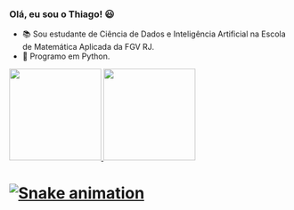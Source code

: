 ### Olá, eu sou o Thiago! 😃

- 📚 Sou estudante de Ciência de Dados e Inteligência Artificial na Escola de Matemática Aplicada da FGV RJ.
- 🐍 Programo em Python.


<div style="display: inline_block">
  <a href="https://github.com/TFrankeM">
  <img height="165em" src="https://github-readme-stats.vercel.app/api?username=TFrankeM&show_icons=true&theme=dracula&include_all_commits=true&count_private=true"/>
  <img height="165em" src="https://github-readme-stats.vercel.app/api/top-langs/?username=TFrankeM&layout=compact&langs_count=7&theme=dracula"/>
</div>
  
##

<div> 

# ![Snake animation](https://github.com/TFrankeM/TFrankeM/blob/main/.github/workflows/main.yml)
 
</div>
